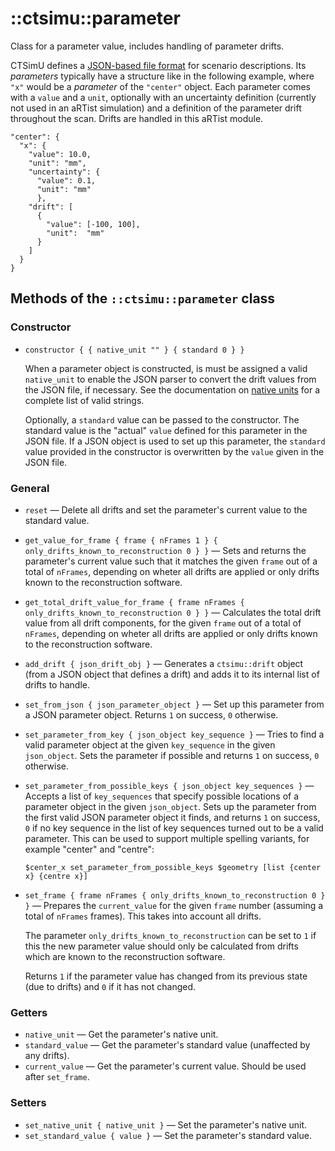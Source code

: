 # ::ctsimu::parameter
Class for a parameter value, includes handling of parameter drifts.

CTSimU defines a [JSON-based file format](https://bamresearch.github.io/ctsimu-scenarios) for scenario descriptions. Its *parameters* typically have a structure like in the following example, where `"x"` would be a *parameter* of the `"center"` object. Each parameter comes with a `value` and a `unit`, optionally with an uncertainty definition (currently not used in an aRTist simulation) and a definition of the parameter drift throughout the scan. Drifts are handled in this aRTist module.

    "center": {
      "x": {
        "value": 10.0,
        "unit": "mm",
        "uncertainty": {
          "value": 0.1,
          "unit": "mm"
          },
        "drift": [
          {
            "value": [-100, 100],
            "unit":  "mm"
          }
        ]
      }
    }

## Methods of the `::ctsimu::parameter` class

### Constructor

* `constructor { { native_unit "" } { standard 0 } }`

    When a parameter object is constructed, is must be assigned a valid `native_unit` to enable the JSON parser to convert the drift values from the JSON file, if necessary. See the documentation on [native units](native_units.md) for a complete list of valid strings.

    Optionally, a `standard` value can be passed to the constructor. The standard value is the "actual" `value` defined for this parameter in the JSON file. If a JSON object is used to set up this parameter, the `standard` value provided in the constructor is overwritten by the `value` given in the JSON file.

### General

* `reset` — Delete all drifts and set the parameter's current value to the standard value.
* `get_value_for_frame { frame { nFrames 1 } { only_drifts_known_to_reconstruction 0 } }` — Sets and returns the parameter's current value such that it matches the given `frame` out of a total of `nFrames`, depending on wheter all drifts are applied or only drifts known to the reconstruction software.
* `get_total_drift_value_for_frame { frame nFrames { only_drifts_known_to_reconstruction 0 } }` — Calculates the total drift value from all drift components, for the given `frame` out of a total of `nFrames`, depending on wheter all drifts are applied or only drifts known to the reconstruction software.
* `add_drift { json_drift_obj }` — Generates a `ctsimu::drift` object (from a JSON object that defines a drift) and adds it to its internal list of drifts to handle.
* `set_from_json { json_parameter_object }` — Set up this parameter from a JSON parameter object. Returns `1` on success, `0` otherwise.
* `set_parameter_from_key { json_object key_sequence }` — Tries to find a valid parameter object at the given `key_sequence` in the given `json_object`. Sets the parameter if possible and returns `1` on success, `0` otherwise.
* `set_parameter_from_possible_keys { json_object key_sequences }` — Accepts a list of `key_sequences` that specify possible locations of a parameter object in the given `json_object`. Sets up the parameter from the first valid JSON parameter object it finds, and returns `1` on success, `0` if no key sequence in the list of key sequences turned out to be a valid parameter. This can be used to support multiple spelling variants, for example "center" and "centre":

      $center_x set_parameter_from_possible_keys $geometry [list {center x} {centre x}]

* `set_frame { frame nFrames { only_drifts_known_to_reconstruction 0 } }` — Prepares the `current_value` for the given `frame` number (assuming a total of `nFrames` frames). This takes into account all drifts.

    The parameter `only_drifts_known_to_reconstruction` can be set to `1` if this the new parameter value should only be calculated from drifts which are known to the reconstruction software.

    Returns `1` if the parameter value has changed from its previous state (due to drifts) and `0` if it has not changed.

### Getters

* `native_unit` — Get the parameter's native unit.
* `standard_value` — Get the parameter's standard value (unaffected by any drifts).
* `current_value` — Get the parameter's current value. Should be used after `set_frame`.

### Setters

* `set_native_unit { native_unit }` — Set the parameter's native unit.
* `set_standard_value { value }` — Set the parameter's standard value.